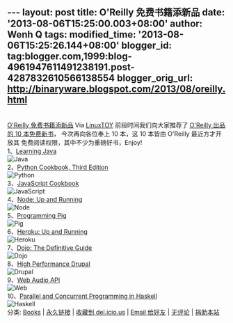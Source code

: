 --- layout: post title: O'Reilly 免费书籍添新品 date:
'2013-08-06T15:25:00.003+08:00' author: Wenh Q tags: modified\_time:
'2013-08-06T15:25:26.144+08:00' blogger\_id:
tag:blogger.com,1999:blog-4961947611491238191.post-4287832610566138554
blogger\_orig\_url: http://binaryware.blogspot.com/2013/08/oreilly.html
---
[\
O'Reilly
免费书籍添新品](http://linuxtoy.org/archives/oreilly-10-books.html)
Via [LinuxTOY](http://linuxtoy.org/)
前段时间我们向大家推荐了 [O'Reilly 出品的 10
本免费新书](http://linuxtoy.org/archives/oreilly-new-books.html)，
今次再向各位奉上 10 本，这 10 本皆由 O'Reilly 最近方才开放其
免费阅读权限，其中不少为重磅好书，Enjoy!\
1、[Learning Java](http://chimera.labs.oreilly.com/books/1234000001805)\
![Java](http://linuxtoy.org/img/2013/08/lj.png)\
2、[Python Cookbook, Third
Edition](http://chimera.labs.oreilly.com/books/1230000000393)\
![Python](http://linuxtoy.org/img/2013/08/pcb.png)\
3、[JavaScript
Cookbook](http://chimera.labs.oreilly.com/books/1234000001681)\
![JavaScript](http://linuxtoy.org/img/2013/08/jcb.png)\
4、[Node: Up and
Running](http://chimera.labs.oreilly.com/books/1234000001808)\
![Node](http://linuxtoy.org/img/2013/08/node.png)\
5、[Programming
Pig](http://chimera.labs.oreilly.com/books/1234000001811)\
![Pig](http://linuxtoy.org/img/2013/08/pig.png)\
6、[Heroku: Up and
Running](http://chimera.labs.oreilly.com/books/1234000000018)\
![Heroku](http://linuxtoy.org/img/2013/08/hur.png)\
7、[Dojo: The Definitive
Guide](http://chimera.labs.oreilly.com/books/1234000001819)\
![Dojo](http://linuxtoy.org/img/2013/08/dojo.png)\
8、[High Performance
Drupal](http://chimera.labs.oreilly.com/books/1230000000845)\
![Drupal](http://linuxtoy.org/img/2013/08/hpd.png)\
9、[Web Audio API](http://chimera.labs.oreilly.com/books/1234000001552)\
![Web](http://linuxtoy.org/img/2013/08/waa.png)\
10、[Parallel and Concurrent Programming in
Haskell](http://chimera.labs.oreilly.com/books/1230000000929)\
![Haskell](http://linuxtoy.org/img/2013/08/pch.png)\
分类:
[Books](http://linuxtoy.org/category/books "查看 Books 中的全部文章") |
[永久链接](http://linuxtoy.org/archives/oreilly-10-books.html) | [收藏到
del.icio.us](http://delicious.com/save?url=http://linuxtoy.org/archives/oreilly-10-books.html&title=O'Reilly%20%E5%85%8D%E8%B4%B9%E4%B9%A6%E7%B1%8D%E6%B7%BB%E6%96%B0%E5%93%81)
| [Email
给好友](mailto:?Subject=Check%20This%20Out&body=I%20think%20you'll%20like%20this:%20http://linuxtoy.org/archives/oreilly-10-books.html)
| [无评论](http://linuxtoy.org/archives/oreilly-10-books.html#comments)
| [捐助本站](http://linuxtoy.org/faq/donate)
